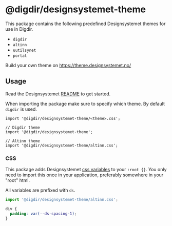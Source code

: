 # @digdir/designsystemet-theme

This package contains the following predefined Designsystemet themes for use in Digdir.

- `digdir`
- `altinn`
- `uutilsynet`
- `portal`

Build your own theme on https://theme.designsystemet.no/

## Usage

Read the Designsystemet [README](https://github.com/digdir/designsystemet) to get started.

When importing the package make sure to specify which theme. 
By default `digdir` is used.

```tsx
import '@digdir/designsystemet-theme/<theme>.css';

// Digdir theme
import '@digdir/designsystemet-theme';

// Altinn theme
import '@digdir/designsystemet-theme/altinn.css';
```

### CSS

This package adds Designsystemet [css variables](https://developer.mozilla.org/en-US/docs/Web/CSS/Using_CSS_custom_properties) to your `:root {}`.
You only need to import this once in your application, preferably somewhere in your "root" html.

All variables are prefixed with `ds`.

```js
import '@digdir/designsystemet-theme/altinn.css';
```

```css
div {
  padding: var(--ds-spacing-1);
}
```

